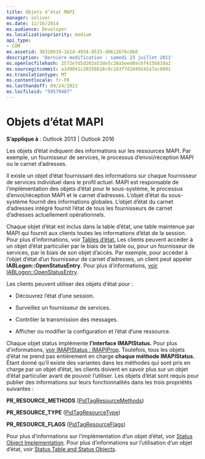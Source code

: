 ```yaml
---
title: Objets d’état MAPI
manager: soliver
ms.date: 11/16/2014
ms.audience: Developer
ms.localizationpriority: medium
api_type:
- COM
ms.assetid: 38310619-1b1d-4934-8533-d0612676c0b0
description: 'Derniére modification : samedi 23 juillet 2011'
ms.openlocfilehash: 2572e7d5d203a53de5c28a5eed0acbf415b81da2
ms.sourcegitcommit: a1d9041c20256616c9c183f7d1049142a7ac6991
ms.translationtype: MT
ms.contentlocale: fr-FR
ms.lasthandoff: 09/24/2021
ms.locfileid: "59579487"
---
```

# <a name="mapi-status-objects"></a>Objets d’état MAPI

  
  
**S’applique à** : Outlook 2013 | Outlook 2016 
  
Les objets d’état indiquent des informations sur les ressources MAPI. Par exemple, un fournisseur de services, le processus d’envoi/réception MAPI ou le carnet d’adresses.
  
Il existe un objet d’état fournissant des informations sur chaque fournisseur de services individuel dans le profil actuel. MAPI est responsable de l’implémentation des objets d’état pour le sous-système, le processus d’envoi/réception MAPI et le carnet d’adresses. L’objet d’état du sous-système fournit des informations globales. L’objet d’état du carnet d’adresses intégré fournit l’état de tous les fournisseurs de carnet d’adresses actuellement opérationnels.
  
Chaque objet d’état est inclus dans la table d’état, une table maintenue par MAPI qui fournit aux clients toutes les informations d’état de la session. Pour plus d’informations, voir [Tables d’état.](status-tables.md) Les clients peuvent accéder à un objet d’état particulier par le biais de la table ou, pour un fournisseur de services, par le biais de son objet d’accès. Par exemple, pour accéder à l’objet d’état d’un fournisseur de carnet d’adresses, un client peut appeler **IABLogon::OpenStatusEntry**. Pour plus d’informations, [voir IABLogon::OpenStatusEntry](iablogon-openstatusentry.md).
  
Les clients peuvent utiliser des objets d’état pour :
  
- Découvrez l’état d’une session.
    
- Surveillez un fournisseur de services.
    
- Contrôler la transmission des messages.
    
- Afficher ou modifier la configuration et l’état d’une ressource.
    
Chaque objet status implémente **l’interface IMAPIStatus.** Pour plus d’informations, [voir IMAPIStatus : IMAPIProp](imapistatusimapiprop.md). Toutefois, tous les objets d’état ne prend pas entièrement en charge **chaque méthode IMAPIStatus.** Étant donné qu’il existe des variantes dans les méthodes qui sont pris en charge par un objet d’état, les clients doivent en savoir plus sur un objet d’état particulier avant de pouvoir l’utiliser. Les objets d’état sont requis pour publier des informations sur leurs fonctionnalités dans les trois propriétés suivantes : 
  
 **PR_RESOURCE_METHODS** ([PidTagResourceMethods](pidtagresourcemethods-canonical-property.md)) 
  
 **PR_RESOURCE_TYPE** ([PidTagResourceType](pidtagresourcetype-canonical-property.md)) 
  
 **PR_RESOURCE_FLAGS** ([PidTagResourceFlags](pidtagresourceflags-canonical-property.md)) 
  
Pour plus d’informations sur l’implémentation d’un objet d’état, voir [Status Object Implementation](status-object-implementation.md). Pour plus d’informations sur l’utilisation d’un objet d’état, voir [Status Table and Status Objects](status-table-and-status-objects.md).
  

